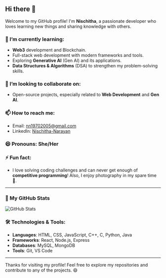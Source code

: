 ## Hi there 👋

Welcome to my GitHub profile! I'm **Nischitha**, a passionate developer who loves learning new things and sharing knowledge with others.



### 🌱 I’m currently learning:
- **Web3** development and Blockchain.
- Full-stack web development with modern frameworks and tools.
- Exploring **Generative AI** (Gen AI) and its applications.
- **Data Structures & Algorithms** (DSA) to strengthen my problem-solving skills.

### 👯 I’m looking to collaborate on:
- Open-source projects, especially related to **Web Development** and **Gen AI**.

### 📫 How to reach me:
- Email: [nn19702005@gmail.com](mailto:nn19702005@gmail.com)
- LinkedIn: [Nischitha-Narayan](https://www.linkedin.com/in/nischitha-narayan-3b2734280/)

### 😄 Pronouns: She/Her

### ⚡ Fun fact:
- I love solving coding challenges and can never get enough of **competitive programming**! Also, I enjoy photography in my spare time 📸.

---

### 🚀 My GitHub Stats
![GitHub Stats](https://github-readme-stats.vercel.app/api?username=Nischitha-N&show_icons=true&theme=radical)

### 🛠️ Technologies & Tools:
- **Languages**: HTML, CSS, JavaScript, C++, C, Python, Java
- **Frameworks**: React, Node.js, Express
- **Databases**: MySQL, MongoDB
- **Tools**: Git, VS Code

---

Thanks for visiting my profile! Feel free to explore my repositories and contribute to any of the projects. 😄
